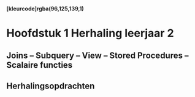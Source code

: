 #### [kleurcode]rgba(96,125,139,1)

# Hoofdstuk 1  Herhaling leerjaar 2

## Joins – Subquery – View – Stored Procedures – Scalaire functies


##


## Herhalingsopdrachten



